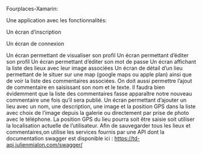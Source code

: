 Fourplaces-Xamarin:

Une application avec les fonctionnalités:

Un écran d’inscription

Un écran de connexion


Un écran permettant de visualiser son profil
Un écran permettant d’éditer son profil
Un écran permettant d’éditer son mot de passe
Un écran affichant la liste des lieux avec leur image associées
Un écran de détail d’un lieu permettant de le situer sur une map (google maps ou apple plan) ainsi que de voir la liste des commentaires associées. On doit aussi permettre l’ajout de commentaire en saisissant son nom et le texte. Il faudra bien évidemment que la liste des commentaires fasse apparaître notre nouveau commentaire une fois qu’il sera publié.
Un écran permettant d’ajouter un lieu avec un nom, une description, une image et la position GPS dans la liste avec choix de l’image depuis la galerie ou directement par prise de photo avec le téléphone. La position GPS du lieu pourra soit être saisie soit utiliser la localisation actuelle de l’utilisateur.
Afin de sauvegarder tous les lieux et commentaires,on utilise les services fournis par une API dont la documentation swagger est disponible ici : https://td-api.julienmialon.com/swagger/
